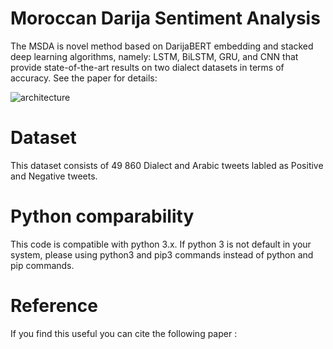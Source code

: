 # Moroccan Darija Sentiment Analysis

The MSDA is novel method based on DarijaBERT embedding and stacked deep learning algorithms, namely: LSTM, BiLSTM, GRU, and CNN that provide state-of-the-art results on two dialect datasets in terms of accuracy.
See the paper for details:  

![architecture](https://user-images.githubusercontent.com/7195500/170836385-96e40e73-a9b1-46f8-961f-80d83031d26c.PNG)


# Dataset
This dataset consists of 49 860 Dialect and Arabic tweets labled as Positive and Negative tweets.

# Python comparability
This code is compatible with python 3.x. If python 3 is not default in your system, please using python3 and pip3 commands instead of python and pip commands.

# Reference 
If you find this useful you can cite the following paper : 

